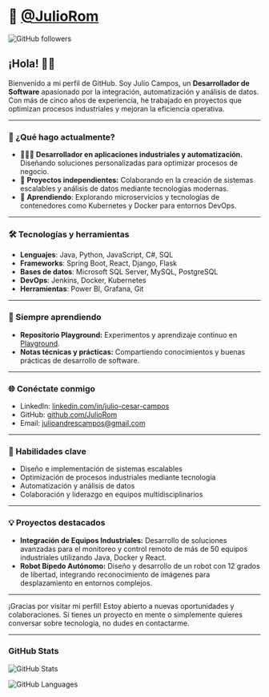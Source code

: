 # 🤖 [@JulioRom](https://github.com/JulioRom)

![GitHub followers](https://img.shields.io/github/followers/JulioRom?label=Follow%20me%20on%20GitHub&style=for-the-badge)

## ¡Hola! 👋🏻

Bienvenido a mi perfil de GitHub. Soy Julio Campos, un **Desarrollador de Software** apasionado por la integración, automatización y análisis de datos. Con más de cinco años de experiencia, he trabajado en proyectos que optimizan procesos industriales y mejoran la eficiencia operativa.

---

### 🚀 ¿Qué hago actualmente?

- 👨🏻‍💻 **Desarrollador en aplicaciones industriales y automatización.** Diseñando soluciones personalizadas para optimizar procesos de negocio.
- 💼 **Proyectos independientes:** Colaborando en la creación de sistemas escalables y análisis de datos mediante tecnologías modernas.
- 🤺 **Aprendiendo**: Explorando microservicios y tecnologías de contenedores como Kubernetes y Docker para entornos DevOps.

---

### 🛠️ Tecnologías y herramientas

- **Lenguajes**: Java, Python, JavaScript, C#, SQL
- **Frameworks**: Spring Boot, React, Django, Flask
- **Bases de datos**: Microsoft SQL Server, MySQL, PostgreSQL
- **DevOps**: Jenkins, Docker, Kubernetes
- **Herramientas**: Power BI, Grafana, Git

---

### 🧠 Siempre aprendiendo

- **Repositorio Playground:** Experimentos y aprendizaje continuo en [Playground](https://github.com/JulioRom/playground).
- **Notas técnicas y prácticas:** Compartiendo conocimientos y buenas prácticas de desarrollo de software.

---

### 🌐 Conéctate conmigo

- LinkedIn: [linkedin.com/in/julio-cesar-campos](https://linkedin.com/in/julio-cesar-campos)
- GitHub: [github.com/JulioRom](https://github.com/JulioRom)
- Email: [julioandrescampos@gmail.com](mailto:julioandrescampos@gmail.com)

---

### 🎯 Habilidades clave

- Diseño e implementación de sistemas escalables
- Optimización de procesos industriales mediante tecnología
- Automatización y análisis de datos
- Colaboración y liderazgo en equipos multidisciplinarios

---

### 💡 Proyectos destacados

- **Integración de Equipos Industriales:** Desarrollo de soluciones avanzadas para el monitoreo y control remoto de más de 50 equipos industriales utilizando Java, Docker y React.
- **Robot Bípedo Autónomo:** Diseño y desarrollo de un robot con 12 grados de libertad, integrando reconocimiento de imágenes para desplazamiento en entornos complejos.

---

¡Gracias por visitar mi perfil! Estoy abierto a nuevas oportunidades y colaboraciones. Si tienes un proyecto en mente o simplemente quieres conversar sobre tecnología, no dudes en contactarme.

---

### GitHub Stats

![GitHub Stats](https://github-readme-stats.anuraghazra1.vercel.app/api?username=JulioRom&show_icons=true&include_all_commits=true&theme=dark&count_private=true 'Datos de Julio Campos')

![GitHub Languages](https://github-readme-stats.vercel.app/api/top-langs/?username=JulioRom&layout=compact&theme=dark 'Lenguajes principales de Julio Campos')
